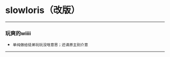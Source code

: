 # slowloris（改版）
-----------------------------------------------
### 玩爽的wiiii
* `单纯做给徒弟玩玩没啥意思；还请原主别介意`
-----------------------------------------------

